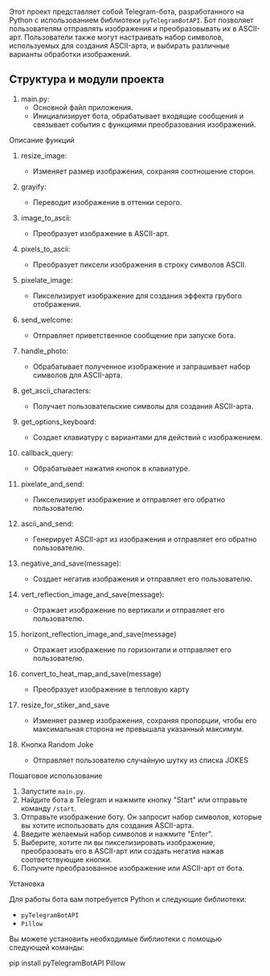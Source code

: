 Этот проект представляет собой Telegram-бота, разработанного на Python с использованием библиотеки `pyTelegramBotAPI`.
Бот позволяет пользователям отправлять изображения и преобразовывать их в ASCII-арт. Пользователи также могут
настраивать набор символов, используемых для создания ASCII-арта, и выбирать различные варианты обработки изображений.

## Структура и модули проекта

1. main.py:
    - Основной файл приложения.
    - Инициализирует бота, обрабатывает входящие сообщения и связывает события с функциями преобразования изображений.

Описание функций

1. resize_image:
    - Изменяет размер изображения, сохраняя соотношение сторон.

2. grayify:
    - Переводит изображение в оттенки серого.

3. image_to_ascii:
    - Преобразует изображение в ASCII-арт.

4. pixels_to_ascii:
    - Преобразует пиксели изображения в строку символов ASCII.

5. pixelate_image:
    - Пикселизирует изображение для создания эффекта грубого отображения.

6. send_welcome:
    - Отправляет приветственное сообщение при запуске бота.

7. handle_photo:
    - Обрабатывает полученное изображение и запрашивает набор символов для ASCII-арта.

8. get_ascii_characters:
    - Получает пользовательские символы для создания ASCII-арта.

9. get_options_keyboard:
    - Создает клавиатуру с вариантами для действий с изображением.

10. callback_query:
    - Обрабатывает нажатия кнопок в клавиатуре.

11. pixelate_and_send:
    - Пикселизирует изображение и отправляет его обратно пользователю.

12. ascii_and_send:
    - Генерирует ASCII-арт из изображения и отправляет его обратно пользователю.

13. negative_and_save(message):
    - Создает негатив изображения и отправляет его пользователю.

14. vert_reflection_image_and_save(message):
    - Отражает изображение по вертикали и отправляет его пользователю.
15. horizont_reflection_image_and_save(message)
    - Отражает изображение по горизонтали и отправляет его пользователю.
16. convert_to_heat_map_and_save(message)
    - Преобразует изображение в тепловую карту
17. resize_for_stiker_and_save
    - Изменяет размер изображения, сохраняя пропорции, чтобы его максимальная сторона не превышала указанный максимум.
18. Кнопка Random Joke
    - Отправляет пользователю случайную шутку из списка JOKES

 Пошаговое использование

1. Запустите `main.py`.
2. Найдите бота в Telegram и нажмите кнопку "Start" или отправьте команду `/start`.
3. Отправьте изображение боту. Он запросит набор символов, которые вы хотите использовать для создания ASCII-арта.
4. Введите желаемый набор символов и нажмите "Enter".
5. Выберите, хотите ли вы пикселизировать изображение, преобразовать его в ASCII-арт или создать негатив нажав
   соответствующие кнопки.
6. Получите преобразованное изображение или ASCII-арт от бота.

Установка

Для работы бота вам потребуется Python и следующие библиотеки:

- `pyTelegramBotAPI`
- `Pillow`

Вы можете установить необходимые библиотеки с помощью следующей команды:

pip install pyTelegramBotAPI Pillow
